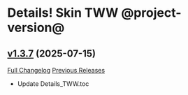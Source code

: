 # Details! Skin TWW @project-version@

## [v1.3.7](https://github.com/Karl-HeinzSchneider/WoW-Details-Skin-TheWarWithin/tree/v1.3.7) (2025-07-15)
[Full Changelog](https://github.com/Karl-HeinzSchneider/WoW-Details-Skin-TheWarWithin/compare/v1.3.6...v1.3.7) [Previous Releases](https://github.com/Karl-HeinzSchneider/WoW-Details-Skin-TheWarWithin/releases)

- Update Details\_TWW.toc  

